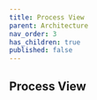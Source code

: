 ```yaml
---
title: Process View
parent: Architecture
nav_order: 3
has_children: true
published: false
---
```

## Process View
